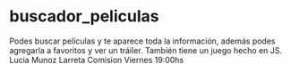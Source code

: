 # buscador_peliculas
Podes buscar películas y te aparece toda la información, además podes agregarla a favoritos y ver un tráiler. También tiene un juego hecho en JS.
Lucia Munoz Larreta Comision Viernes 19:00hs
